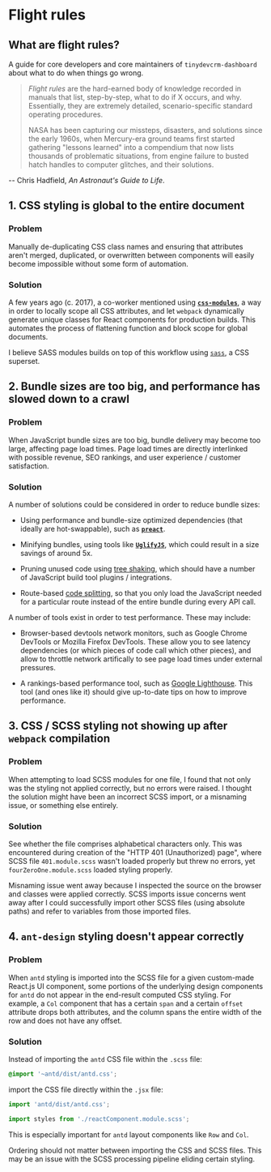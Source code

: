 # Flight rules

## What are flight rules?

A guide for core developers and core maintainers of `tinydevcrm-dashboard` about
what to do when things go wrong.

>   *Flight rules* are the hard-earned body of knowledge recorded in manuals
>   that list, step-by-step, what to do if X occurs, and why. Essentially, they
>   are extremely detailed, scenario-specific standard operating procedures.
>
>   NASA has been capturing our missteps, disasters, and solutions since the
>   early 1960s, when Mercury-era ground teams first started gathering "lessons
>   learned" into a compendium that now lists thousands of problematic
>   situations, from engine failure to busted hatch handles to computer
>   glitches, and their solutions.

-- Chris Hadfield, *An Astronaut's Guide to Life*.

## 1. CSS styling is global to the entire document

### Problem

Manually de-duplicating CSS class names and ensuring that attributes aren't
merged, duplicated, or overwritten between components will easily become
impossible without some form of automation.

### Solution

A few years ago (c. 2017), a co-worker mentioned using
[**`css-modules`**](https://github.com/css-modules/css-modules), a way in order
to locally scope all CSS attributes, and let `webpack` dynamically generate
unique classes for React components for production builds. This automates the
process of flattening function and block scope for global documents.

I believe SASS modules builds on top of this workflow using
[`sass`](https://sass-lang.com/), a CSS superset.

## 2. Bundle sizes are too big, and performance has slowed down to a crawl

### Problem

When JavaScript bundle sizes are too big, bundle delivery may become too large,
affecting page load times. Page load times are directly interlinked with
possible revenue, SEO rankings, and user experience / customer satisfaction.

### Solution

A number of solutions could be considered in order to reduce bundle sizes:

-   Using performance and bundle-size optimized dependencies (that ideally are
    hot-swappable), such as [**`preact`**](https://preactjs.com/).

-   Minifying bundles, using tools like
    [**`UglifyJS`**](https://github.com/mishoo/UglifyJS), which could result in
    a size savings of around 5x.

-   Pruning unused code using [tree
    shaking](https://en.wikipedia.org/wiki/Tree_shaking), which should have a
    number of JavaScript build tool plugins / integrations.

-   Route-based [code splitting](https://reactjs.org/docs/code-splitting.html),
    so that you only load the JavaScript needed for a particular route instead
    of the entire bundle during every API call.

A number of tools exist in order to test performance. These may include:

-   Browser-based devtools network monitors, such as Google Chrome DevTools or
    Mozilla Firefox DevTools. These allow you to see latency dependencies (or
    which pieces of code call which other pieces), and allow to throttle network
    artifically to see page load times under external pressures.

-   A rankings-based performance tool, such as [Google
    Lighthouse](https://github.com/GoogleChrome/lighthouse). This tool (and ones
    like it) should give up-to-date tips on how to improve performance.

## 3. CSS / SCSS styling not showing up after `webpack` compilation

### Problem

When attempting to load SCSS modules for one file, I found that not only was the
styling not applied correctly, but no errors were raised. I thought the solution
might have been an incorrect SCSS import, or a misnaming issue, or something
else entirely.

### Solution

See whether the file comprises alphabetical characters only. This was
encountered during creation of the "HTTP 401 (Unauthorized) page", where SCSS
file `401.module.scss` wasn't loaded properly but threw no errors, yet
`fourZeroOne.module.scss` loaded styling properly.

Misnaming issue went away because I inspected the source on the browser and
classes were applied correctly. SCSS imports issue concerns went away after I
could successfully import other SCSS files (using absolute paths) and refer to
variables from those imported files.

## 4. `ant-design` styling doesn't appear correctly

### Problem

When `antd` styling is imported into the SCSS file for a given custom-made
React.js UI component, some portions of the underlying design components for
`antd` do not appear in the end-result computed CSS styling. For example, a
`Col` component that has a certain `span` and a certain `offset` attribute drops
both attributes, and the column spans the entire width of the row and does not
have any offset.

### Solution

Instead of importing the `antd` CSS file within the `.scss` file:

```scss
@import '~antd/dist/antd.css';
```

import the CSS file directly within the `.jsx` file:

```jsx
import 'antd/dist/antd.css';

import styles from './reactComponent.module.scss';
```

This is especially important for `antd` layout components like `Row` and `Col`.

Ordering should not matter between importing the CSS and SCSS files. This may be
an issue with the SCSS processing pipeline eliding certain styling.
